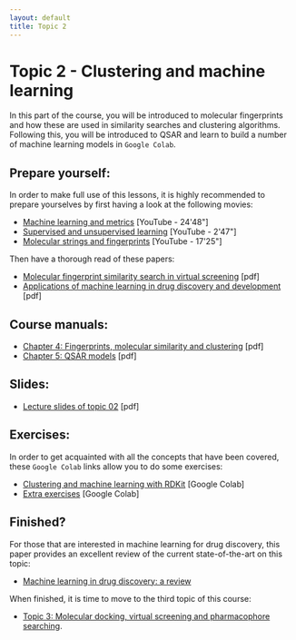 ```yaml
---
layout: default
title: Topic 2
---
```


# Topic 2 - Clustering and machine learning

In this part of the course, you will be introduced to molecular fingerprints and how these are used in similarity searches and clustering algorithms. Following this, you will be introduced to QSAR and learn to build a number of machine learning models in `Google Colab`.

## Prepare yourself:

In order to make full use of this lessons, it is highly recommended to prepare yourselves by first having a look at the following movies:

- <a href="https://www.youtube.com/watch?v=xK9wHHQfGYA&list=LL&index=1" target="_blank">Machine learning and metrics</a> [YouTube - 24'48"]
- <a href="https://www.youtube.com/watch?v=TJveOYsK6MY" target="_blank">Supervised and unsupervised learning</a> [YouTube - 2'47"]
- <a href="https://www.youtube.com/watch?v=kBk8HbjWwCw" target="_blank">Molecular strings and fingerprints</a> [YouTube - 17'25"]


Then have a thorough read of these papers:

- <a href="Topic_02/Molecular-fingerprint-similarity-search-in-virtual-screening.pdf" download>Molecular fingerprint similarity search in virtual screening</a> [pdf]
- <a href="Topic_02/Applications-of-machine-learning-in-drug-discovery-and-development.pdf" download>Applications of machine learning in drug discovery and development</a> [pdf]

## Course manuals:

- <a href="Topic_02/4-Fingerprints,_molecular_similarity_and_clustering.pdf" download>Chapter 4: Fingerprints, molecular similarity and clustering</a> [pdf]
- <a href="Topic_02/5-QSAR_models.pdf" download>Chapter 5: QSAR models</a> [pdf]

## Slides:

- <a href="Topic_02/Slides_02.pdf" download>Lecture slides of topic 02</a> [pdf]

## Exercises:

In order to get acquainted with all the concepts that have been covered, these `Google Colab` links allow you to do some exercises:

- <a href="https://githubtocolab.com/UAMCAntwerpen/2040FBDBIC/blob/master/Topic_02/Clustering_and_machine_learning.ipynb" target="_blank">Clustering and machine learning with RDKit</a> [Google Colab]
- <a href="https://githubtocolab.com/UAMCAntwerpen/2040FBDBIC/blob/master/Topic_02/Topic_02_exercises.ipynb" target="_blank">Extra exercises</a> [Google Colab]


## Finished?

For those that are interested in machine learning for drug discovery, this paper provides an excellent review of the current state-of-the-art on this topic:

- <a href="Topic_02/Machine-learning-in-drug-discovery-a-review.pdf" download>Machine learning in drug discovery: a review</a>

When finished, it is time to move to the third topic of this course:

- [Topic 3: Molecular docking, virtual screening and pharmacophore searching](Topic_03.md).